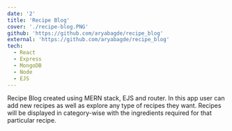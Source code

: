 ```yaml
---
date: '2'
title: 'Recipe Blog'
cover: './recipe-blog.PNG'
github: 'https://github.com/aryabagde/recipe_blog'
external: 'https://github.com/aryabagde/recipe_blog'
tech:
  - React
  - Express
  - MongoDB
  - Node
  - EJS
---
```


Recipe Blog created using MERN stack, EJS and router. In this app user can add new recipes as well as explore any type of recipes they want. Recipes will be displayed in category-wise with the ingredients required for that particular recipe. 